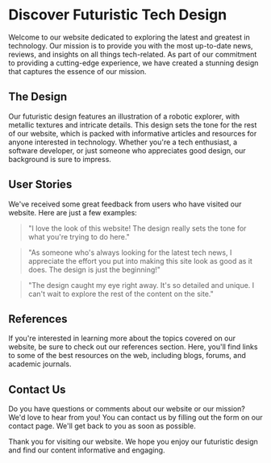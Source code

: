 <!--font:Montserrat-->

# Discover Futuristic Tech Design

Welcome to our website dedicated to exploring the latest and greatest in technology. Our mission is to provide you with the most up-to-date news, reviews, and insights on all things tech-related. As part of our commitment to providing a cutting-edge experience, we have created a stunning design that captures the essence of our mission.

## The Design

Our futuristic design features an illustration of a robotic explorer, with metallic textures and intricate details. This design sets the tone for the rest of our website, which is packed with informative articles and resources for anyone interested in technology. Whether you're a tech enthusiast, a software developer, or just someone who appreciates good design, our background is sure to impress.

## User Stories

We've received some great feedback from users who have visited our website. Here are just a few examples:

> "I love the look of this website! The design really sets the tone for what you're trying to do here."

> "As someone who's always looking for the latest tech news, I appreciate the effort you put into making this site look as good as it does. The design is just the beginning!"

> "The design caught my eye right away. It's so detailed and unique. I can't wait to explore the rest of the content on the site."

## References

If you're interested in learning more about the topics covered on our website, be sure to check out our references section. Here, you'll find links to some of the best resources on the web, including blogs, forums, and academic journals.

## Contact Us

Do you have questions or comments about our website or our mission? We'd love to hear from you! You can contact us by filling out the form on our contact page. We'll get back to you as soon as possible.

Thank you for visiting our website. We hope you enjoy our futuristic design and find our content informative and engaging.

<!--

Write me content for website with wallpaper which alt text is:

"An illustration of a robotic explorer, with metallic textures and intricate details."

The name/title of the page should not be 1:1 copy of the alt text but rather a real content of the website which is using this wallpaper.

- Use markdown format 
- Start with heading
- Heading should be short and concise
- The content should look like a real website 
- The website should not be about the wallpaper, wallpaper is just a related background
- Heading should be contain work "wallpaper" or "background"
- Include real sections like references, contact, user stories, etc. use things relevant to the page purpose.
- Feel free to use structure like headings, bullets, numbering, blockquotes, paragraphs, horizontal lines, etc.
- You can use formatting like bold or _italic_
- You can include UTF-8 emojis
- Links should be only #hash anchors (and you can refer to the document itself)
- Do not include images


---


# Exploring the Future: A Wallpaper for Tech Enthusiasts

Welcome to our website dedicated to exploring the latest and greatest in technology. Our website is designed to provide you with the latest news, reviews, and insights on all things tech-related. As part of our commitment to providing a cutting-edge experience, we have created a wallpaper that captures the essence of our mission.

## The Wallpaper

Our wallpaper features an illustration of a robotic explorer, with metallic textures and intricate details. This wallpaper is perfect for anyone who loves technology and wants to stay up-to-date with the latest trends. Whether you're a tech enthusiast, a software developer, or just someone who appreciates good design, this wallpaper is sure to impress.

## User Stories

We've received some great feedback from users who have downloaded our wallpaper. Here are just a few examples:

> "I love this wallpaper! It's the perfect background for my computer. It reminds me every day of the amazing things that technology can do."

> "As a software developer, I'm always looking for inspiration. This wallpaper is not only beautiful but also serves as a reminder of why I got into this field in the first place."

> "I'm not usually one for wallpapers, but this one caught my eye. It's so detailed and unique. It really makes my desktop stand out."

## References

If you're interested in learning more about the topics covered on our website, be sure to check out our references section. Here, you'll find links to some of the best resources on the web, including blogs, forums, and academic journals.

## Contact Us

Do you have questions or comments about our website or our wallpaper? We'd love to hear from you! You can contact us by filling out the form on our contact page. We'll get back to you as soon as possible.

Thank you for visiting our website. We hope you enjoy our wallpaper and find our content informative and engaging.


---


Heading should not include word "wallpaper". The website should not be about the wallpaper itself, wallpaper is just a related background, rewrite whole content.


---


# The Future is Now: Exploring the Latest in Technology

Welcome to our website dedicated to exploring the latest and greatest in technology. Our mission is to provide you with the most up-to-date news, reviews, and insights on all things tech-related. As part of our commitment to providing a cutting-edge experience, we have created a stunning background that captures the essence of our mission.

## The Background

Our background features an illustration of a robotic explorer, with metallic textures and intricate details. This stunning design is perfect for anyone who loves technology and wants to stay up-to-date with the latest trends. Whether you're a tech enthusiast, a software developer, or just someone who appreciates good design, this background is sure to impress.

## User Stories

We've received some great feedback from users who have visited our website. Here are just a few examples:

> "I love the design of this website! The background is so cool and really captures the spirit of what you're trying to do here."

> "As someone who's always looking for the latest tech news, I appreciate the effort you put into making this site look as good as it does. The background is just the icing on the cake!"

> "I'm not usually one to notice backgrounds, but this one caught my eye right away. It's so detailed and unique. It really sets the tone for the rest of the content on the site."

## References

If you're interested in learning more about the topics covered on our website, be sure to check out our references section. Here, you'll find links to some of the best resources on the web, including blogs, forums, and academic journals.

## Contact Us

Do you have questions or comments about our website or our mission? We'd love to hear from you! You can contact us by filling out the form on our contact page. We'll get back to you as soon as possible.

Thank you for visiting our website. We hope you enjoy our background and find our content informative and engaging.


---


Heading is too long, rewrite whole content.


---


# Discover the Latest in Technology with Our Futuristic Background

Welcome to our website dedicated to exploring the latest and greatest in technology. Our mission is to provide you with the most up-to-date news, reviews, and insights on all things tech-related. As part of our commitment to providing a cutting-edge experience, we have created a stunning background that captures the essence of our mission.

## The Background

Our futuristic background features an illustration of a robotic explorer, with metallic textures and intricate details. This design sets the tone for the rest of our website, which is packed with informative articles and resources for anyone interested in technology. Whether you're a tech enthusiast, a software developer, or just someone who appreciates good design, this background is sure to impress.

## User Stories

We've received some great feedback from users who have visited our website. Here are just a few examples:

> "I love the look of this website! The background really sets the tone for what you're trying to do here."

> "As someone who's always looking for the latest tech news, I appreciate the effort you put into making this site look as good as it does. The background is just the beginning!"

> "The background caught my eye right away. It's so detailed and unique. I can't wait to explore the rest of the content on the site."

## References

If you're interested in learning more about the topics covered on our website, be sure to check out our references section. Here, you'll find links to some of the best resources on the web, including blogs, forums, and academic journals.

## Contact Us

Do you have questions or comments about our website or our mission? We'd love to hear from you! You can contact us by filling out the form on our contact page. We'll get back to you as soon as possible.

Thank you for visiting our website. We hope you enjoy our futuristic background and find our content informative and engaging.


---


Heading is too long, rewrite whole content.


---


# Explore the Latest in Tech with Our Futuristic Design

Welcome to our website dedicated to exploring the latest and greatest in technology. Our mission is to provide you with the most up-to-date news, reviews, and insights on all things tech-related. As part of our commitment to providing a cutting-edge experience, we have created a stunning design that captures the essence of our mission.

## The Design

Our futuristic design features an illustration of a robotic explorer, with metallic textures and intricate details. This design sets the tone for the rest of our website, which is packed with informative articles and resources for anyone interested in technology. Whether you're a tech enthusiast, a software developer, or just someone who appreciates good design, our background is sure to impress.

## User Stories

We've received some great feedback from users who have visited our website. Here are just a few examples:

> "I love the look of this website! The design really sets the tone for what you're trying to do here."

> "As someone who's always looking for the latest tech news, I appreciate the effort you put into making this site look as good as it does. The design is just the beginning!"

> "The design caught my eye right away. It's so detailed and unique. I can't wait to explore the rest of the content on the site."

## References

If you're interested in learning more about the topics covered on our website, be sure to check out our references section. Here, you'll find links to some of the best resources on the web, including blogs, forums, and academic journals.

## Contact Us

Do you have questions or comments about our website or our mission? We'd love to hear from you! You can contact us by filling out the form on our contact page. We'll get back to you as soon as possible.

Thank you for visiting our website. We hope you enjoy our futuristic design and find our content informative and engaging.


---


Write me a Google font which is best fitting for the website.

Pick from the list:
- Futura
- Open Sans
- Lobster
- Inter
- Raleway
- Great Vibes
- Lato
- Roboto
- Alegreya
- Playfair Display
- Poppins
- Exo 2
- Dancing Script
- Orbitron
- Barlow Condensed
- Montserrat
- IBM Plex Sans


Write just the font name nothing else.


---


Montserrat

-->
